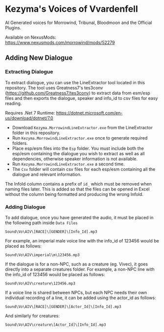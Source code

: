 # Kezyma's Voices of Vvardenfell

AI Generated voices for Morrowind, Tribunal, Bloodmoon and the Official Plugins.

Available on NexusMods: https://www.nexusmods.com/morrowind/mods/52279

## Adding New Dialogue

### Extracting Dialogue
To extract dialogue, you can use the LineExtractor tool located in this repository. The tool uses Greatness7's tes3conv (https://github.com/Greatness7/tes3conv) to extract data from esm/esp files and then exports the dialogue, speaker and info_id to csv files for easy reading.

Requires .Net 7 Runtime: https://dotnet.microsoft.com/en-us/download/dotnet/7.0

- Download `Kezyma.MorrowindLineExtractor.exe` from the LineExtractor folder in this repository.
- Run `Kezyma.MorrowindLineExtractor.exe` once to generate required folders.
- Place esp/esm files into the `Esp` folder. You must include both the esp/esm containing the dialogue you wish to extract as well as all dependencies, otherwise speaker information is not available.
- Run `Kezyma.MorrowindLineExtractor.exe` a second time.
- The `Csv` folder will contain csv files for each esp/esm containing all the dialogue and relevant information.

The InfoId column contains a prefix of `id_` which must be removed when naming files later. This is added so that the files can be opened in Excel without the column being formatted and producing the wrong InfoId.

### Adding Dialogue

To add dialogue, once you have generated the audio, it must be placed in the following path inside `Data Files`

`Sound\Vo\AIV\[RACE]\[GENDER]\[Info_Id].mp3`

For example, an imperial male voice line with the info_id of 123456 would be placed as follows:

`Sound\Vo\AIV\imperial\m\123456.mp3`

If the dialogue is for a non-NPC, such as a creature (eg. Vivec), it goes directly into a separate creatures folder. For example, a non-NPC line with the info_id of 123456 would be placed as follows:

`Sound\Vo\AIV\creature\123456.mp3`

If a voice line is shared between NPCs, but each NPC needs their own individual recording of a line, it can be added using the actor_id as follows:

`Sound\Vo\AIV\[RACE]\[GENDER]\[Actor_Id]\[Info_Id].mp3`

And similarly for creatures:

`Sound\Vo\AIV\creature\[Actor_Id]\[Info_Id].mp3`
